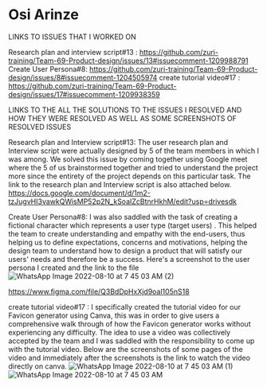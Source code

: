 # Osi Arinze
LINKS TO ISSUES THAT I WORKED ON

Research plan and interview script#13 : https://github.com/zuri-training/Team-69-Product-design/issues/13#issuecomment-1209988791
Create User Persona#8: https://github.com/zuri-training/Team-69-Product-design/issues/8#issuecomment-1204505974
create tutorial video#17 : https://github.com/zuri-training/Team-69-Product-design/issues/17#issuecomment-1209938359


LINKS TO THE ALL THE SOLUTIONS TO THE ISSUES I RESOLVED AND HOW THEY WERE RESOLVED AS WELL AS SOME SCREENSHOTS OF RESOLVED ISSUES

Research plan and Interview script#13:  The user research plan and Interview script were actually designed by 5 of the team members in which I was among. We solved this issue by coming together using Google meet where the 5 of us brainstormed together and tried to understand the project more since the entirety of the project depends on this particular task. The link to the research plan and Interview script is also attached below.
https://docs.google.com/document/d/1m2-tzJugvHI3vawkQWisMP52p2N_kSoaIZcBtnrHkhM/edit?usp=drivesdk


Create User Persona#8:  I was also saddled with the task of creating a fictional character which  represents a user type (target users) . This helped the team  to create understanding and empathy with the end-users, thus helping us to define expectations, concerns and motivations, helping the design team to understand how to design a product that will satisfy our users' needs and therefore be a success. 
Here's a screenshot to the user persona I created and the link to the file
![WhatsApp Image 2022-08-10 at 7 45 03 AM (2)](https://user-images.githubusercontent.com/105232462/183836556-f91f021c-a626-4fd5-a18e-93cae5a7380e.jpeg)

https://www.figma.com/file/Q3BdDpHxXjd9oal105nS18


create tutorial video#17 : I specifically created the tutorial video for our Favicon generator using Canva, this was in order to give users a comprehensive walk through of how the Favicon generator works without experiencing any difficulty. The idea to use a video was collectively accepted by the team and I was saddled with the responsibility to come up with the tutorial video.  Below are the screenshots of some pages of the video and immediately after the screenshots is the  link to watch the video directly on canva.
![WhatsApp Image 2022-08-10 at 7 45 03 AM (1)](https://user-images.githubusercontent.com/105232462/183837462-7d0267bb-64fd-451b-867f-ca886c2dac48.jpeg)
![WhatsApp Image 2022-08-10 at 7 45 03 AM](https://user-images.githubusercontent.com/105232462/183837470-b229ded4-409a-4a31-ad2b-6eae5b5359db.jpeg)

